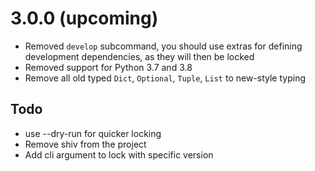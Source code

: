 # 3.0.0 (upcoming)

* Removed `develop` subcommand, you should use extras for defining development dependencies, as they will then be locked
* Removed support for Python 3.7 and 3.8
* Remove all old typed `Dict`, `Optional`, `Tuple`, `List` to new-style typing

## Todo

* use --dry-run for quicker locking
* Remove shiv from the project 
* Add cli argument to lock with specific version
